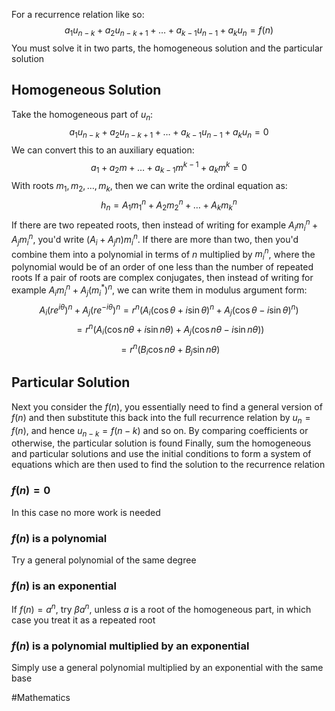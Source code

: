  For a recurrence relation like so:
$$
a_{1}u_{n-k}+a_{2}u_{n-k+1}+\dots+a_{k-1}u_{n-1}+a_{k}u_{n}=f(n)
$$
You must solve it in two parts, the homogeneous solution and the particular solution
## Homogeneous Solution
Take the homogeneous part of $u_{n}$:
$$
a_{1}u_{n-k}+a_{2}u_{n-k+1}+\dots+a_{k-1}u_{n-1}+a_{k}u_{n}=0
$$
We can convert this to an auxiliary equation:
$$
a_{1}+a_{2}m+\dots+a_{k-1}m^{k-1}+a_{k}m^{k}=0
$$
With roots $m_{1}, m_{2}, \dots, m_{k}$, then we can write the ordinal equation as:
$$
h_{n}=A_{1}m_{1}^{n}+A_{2}m_{2}^{n}+\dots+A_{k}m_{k}^{n}
$$
If there are two repeated roots, then instead of writing for example $A_{i}m_{i}^{n}+A_{j}m_{i}^{n}$, you'd write $(A_{i}+A_{j}n)m_{i}^{n}$. If there are more than two, then you'd combine them into a polynomial in terms of $n$ multiplied by $m_{i}^{n}$, where the polynomial would be of an order of one less than the number of repeated roots
If a pair of roots are complex conjugates, then instead of writing for example $A_{i}m_{i}^{n}+A_{j}(m_{i}^{*})^{n}$, we can write them in modulus argument form:
$$
A_{i}(r e^{ i\theta })^{n}+A_{j}(r e^{ -i\theta })^{n}=r^{n}(A_{i}(\cos\theta+i\sin\theta)^{n}+A_{j}(\cos\theta-i\sin\theta)^{n})
$$
$$
=r^{n}(A_{i}(\cos n\theta+i\sin n\theta)+A_{j}(\cos n\theta-i\sin n\theta))
$$
$$
=r^{n}(B_{i}\cos n\theta+B_{j}\sin n\theta)
$$
## Particular Solution
Next you consider the $f(n)$, you essentially need to find a general version of $f(n)$ and then substitute this back into the full recurrence relation by $u_{n}=f(n)$, and hence $u_{n-k}=f(n-k)$ and so on. By comparing coefficients or otherwise, the particular solution is found
Finally, sum the homogeneous and particular solutions and use the initial conditions to form a system of equations which are then used to find the solution to the recurrence relation
### $f(n)=0$
In this case no more work is needed
### $f(n)$ is a polynomial
Try a general polynomial of the same degree
### $f(n)$ is an exponential
If $f(n)=a^{n}$, try $\beta a^{n}$, unless $a$ is a root of the homogeneous part, in which case you treat it as a repeated root
### $f(n)$ is a polynomial multiplied by an exponential
Simply use a general polynomial multiplied by an exponential with the same base

#Mathematics